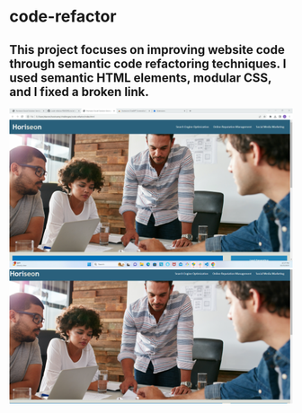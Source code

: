 # code-refactor

## This project focuses on improving website code through semantic code refactoring techniques. I used semantic HTML elements, modular CSS, and I fixed a broken link.  

![Alt text](image-1.png)
![Alt text](image-5.png)